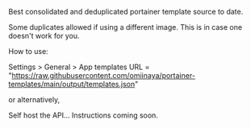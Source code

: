 Best consolidated and deduplicated portainer template source to date.

Some duplicates allowed if using a different image. This is in case one doesn't work for you.

How to use:

Settings > General > App templates URL = "https://raw.githubusercontent.com/omiinaya/portainer-templates/main/output/templates.json"

or alternatively,

Self host the API... Instructions coming soon.
